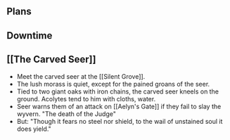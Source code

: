 ## Plans

## Downtime
## [[The Carved Seer]]
- Meet the carved seer at the [[Silent Grove]].
- The lush morass is quiet, except for the pained groans of the seer.
- Tied to two giant oaks with iron chains, the carved seer kneels on the ground. Acolytes tend to him with cloths, water.
- Seer warns them of an attack on [[Aelyn's Gate]] if they fail to slay the wyvern. "The death of the Judge"
- But: "Though it fears no steel nor shield, to the wail of unstained soul it does yield."